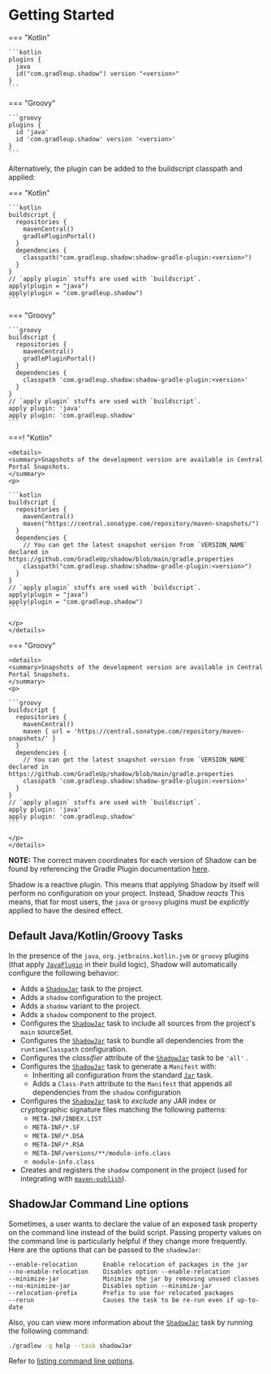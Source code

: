 # Getting Started

=== "Kotlin"

    ```kotlin
    plugins {
      java
      id("com.gradleup.shadow") version "<version>"
    }
    ```

=== "Groovy"

    ```groovy
    plugins {
      id 'java'
      id 'com.gradleup.shadow' version '<version>'
    }
    ```

Alternatively, the plugin can be added to the buildscript classpath and applied:

=== "Kotlin"

    ```kotlin
    buildscript {
      repositories {
        mavenCentral()
        gradlePluginPortal()
      }
      dependencies {
        classpath("com.gradleup.shadow:shadow-gradle-plugin:<version>")
      }
    }
    // `apply plugin` stuffs are used with `buildscript`.
    apply(plugin = "java")
    apply(plugin = "com.gradleup.shadow")
    ```

=== "Groovy"

    ```groovy
    buildscript {
      repositories {
        mavenCentral()
        gradlePluginPortal()
      }
      dependencies {
        classpath 'com.gradleup.shadow:shadow-gradle-plugin:<version>'
      }
    }
    // `apply plugin` stuffs are used with `buildscript`.
    apply plugin: 'java'
    apply plugin: 'com.gradleup.shadow'
    ```

===! "Kotlin"

    <details>
    <summary>Snapshots of the development version are available in Central Portal Snapshots.
    </summary>
    <p>

    ```kotlin
    buildscript {
      repositories {
        mavenCentral()
        maven("https://central.sonatype.com/repository/maven-snapshots/")
      }
      dependencies {
        // You can get the latest snapshot version from `VERSION_NAME` declared in https://github.com/GradleUp/shadow/blob/main/gradle.properties
        classpath("com.gradleup.shadow:shadow-gradle-plugin:<version>")
      }
    }
    // `apply plugin` stuffs are used with `buildscript`.
    apply(plugin = "java")
    apply(plugin = "com.gradleup.shadow")
    ```

    </p>
    </details>

=== "Groovy"

    <details>
    <summary>Snapshots of the development version are available in Central Portal Snapshots.
    </summary>
    <p>

    ```groovy
    buildscript {
      repositories {
        mavenCentral()
        maven { url = 'https://central.sonatype.com/repository/maven-snapshots/' }
      }
      dependencies {
        // You can get the latest snapshot version from `VERSION_NAME` declared in https://github.com/GradleUp/shadow/blob/main/gradle.properties
        classpath 'com.gradleup.shadow:shadow-gradle-plugin:<version>'
      }
    }
    // `apply plugin` stuffs are used with `buildscript`.
    apply plugin: 'java'
    apply plugin: 'com.gradleup.shadow'
    ```

    </p>
    </details>

**NOTE:** The correct maven coordinates for each version of Shadow can be found by referencing the Gradle Plugin
documentation [here](https://plugins.gradle.org/plugin/com.gradleup.shadow).

Shadow is a reactive plugin.
This means that applying Shadow by itself will perform no configuration on your project.
Instead, Shadow _reacts_
This means, that for most users, the `java` or `groovy` plugins must be _explicitly_ applied
to have the desired effect.

## Default Java/Kotlin/Groovy Tasks

In the presence of the `java`, `org.jetbrains.kotlin.jvm` or `groovy` plugins (that apply [`JavaPlugin`][JavaPlugin]
in their build logic), Shadow will automatically configure the following behavior:

* Adds a [`ShadowJar`][ShadowJar] task to the project.
* Adds a `shadow` configuration to the project.
* Adds a `shadow` variant to the project.
* Adds a `shadow` component to the project.
* Configures the [`ShadowJar`][ShadowJar] task to include all sources from the project's `main` sourceSet.
* Configures the [`ShadowJar`][ShadowJar] task to bundle all dependencies from the `runtimeClasspath` configuration.
* Configures the _classifier_ attribute of the [`ShadowJar`][ShadowJar] task to be `'all'` .
* Configures the [`ShadowJar`][ShadowJar] task to generate a `Manifest` with:
    * Inheriting all configuration from the standard [`Jar`][Jar] task.
    * Adds a `Class-Path` attribute to the `Manifest` that appends all dependencies from the `shadow` configuration
* Configures the [`ShadowJar`][ShadowJar] task to _exclude_ any JAR index or cryptographic signature files matching the
  following patterns:
    * `META-INF/INDEX.LIST`
    * `META-INF/*.SF`
    * `META-INF/*.DSA`
    * `META-INF/*.RSA`
    * `META-INF/versions/**/module-info.class`
    * `module-info.class`
* Creates and registers the `shadow` component in the project (used for integrating with
  [`maven-publish`][maven-publish]).

## ShadowJar Command Line options

Sometimes, a user wants to declare the value of an exposed task property on the command line instead of the
build script. Passing property values on the command line is particularly helpful if they change more frequently.  
Here are the options that can be passed to the `shadowJar`:

```
--enable-relocation       Enable relocation of packages in the jar
--no-enable-relocation    Disables option --enable-relocation
--minimize-jar            Minimize the jar by removing unused classes
--no-minimize-jar         Disables option --minimize-jar
--relocation-prefix       Prefix to use for relocated packages
--rerun                   Causes the task to be re-run even if up-to-date
```

Also, you can view more information about the [`ShadowJar`][ShadowJar] task by running the following command:

```sh
./gradlew -q help --task shadowJar
```

Refer to
[listing command line options](https://docs.gradle.org/current/userguide/custom_tasks.html#sec:listing_task_options).



[Jar]: https://docs.gradle.org/current/dsl/org.gradle.api.tasks.bundling.Jar.html
[JavaPlugin]: https://docs.gradle.org/current/userguide/java_plugin.html
[maven-publish]: https://docs.gradle.org/current/userguide/publishing_maven.html
[ShadowJar]: ../api/shadow/com.github.jengelman.gradle.plugins.shadow.tasks/-shadow-jar/index.html

